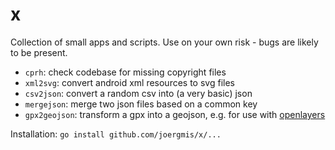 # x

Collection of small apps and scripts. Use on your own risk - bugs are likely to
be present.

- `cprh`: check codebase for missing copyright files
- `xml2svg`: convert android xml resources to svg files
- `csv2json`: convert a random csv into (a very basic) json
- `mergejson`: merge two json files based on a common key
- `gpx2geojson`: transform a gpx into a geojson, e.g. for use with [openlayers](https://openlayers.org/en/latest/examples/geojson.html)

Installation: `go install github.com/joergmis/x/...`
